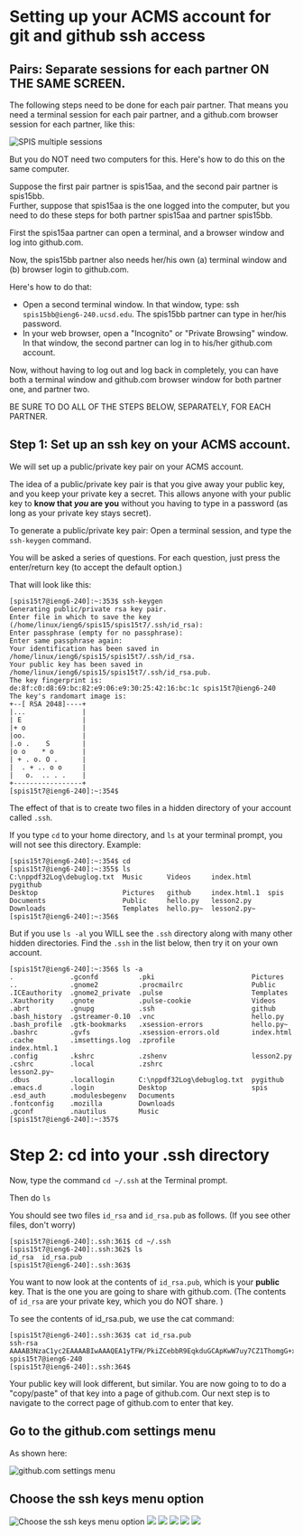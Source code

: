 # Setting up your ACMS account for git and github ssh access

## Pairs: Separate sessions for each partner ON THE SAME SCREEN.

The following steps need to be done for each pair partner.  That means you need a terminal session for each pair partner, and a github.com browser session for each partner, like this:

![SPIS multiple sessions](/images/SPIS_multiple_sessions.png)

But you do NOT need two computers for this.  Here's how to do this on the same computer.

Suppose the first pair partner is spis15aa, and the second pair partner is spis15bb.  
Further, suppose that spis15aa is the one logged into the computer, but
you need to do these steps for both partner spis15aa and partner spis15bb.

First the spis15aa partner can open a terminal, and a browser window and log into github.com.

Now, the spis15bb partner also needs her/his own (a) terminal window and (b) browser login to github.com.

Here's how to do that:

* Open a second terminal window.  In that window, type: ssh `spis15bb@ieng6-240.ucsd.edu`.   The spis15bb partner can type in her/his password.
* In your web browser, open a "Incognito" or "Private Browsing" window.   In that window, the second partner can log in to his/her github.com account.

Now, without having to log out and log back in completely, you can have both a terminal window and github.com browser window
for both  partner one, and partner two.

BE SURE TO DO ALL OF THE STEPS BELOW, SEPARATELY, FOR EACH PARTNER.



## Step 1: Set up an ssh key on your ACMS account.

We will set up a public/private key pair on your ACMS account.  


The idea of a public/private key pair is that you give away your public key, 
and you keep your private key a secret.   This allows anyone with your 
public key to **know that *you* are you** without you having to type in a password 
(as long as your private key stays secret).



To generate a public/private key pair: Open a terminal session, and type the `ssh-keygen` command.

You will be asked a series of questions.  For each question, just press the enter/return key (to accept the default option.)

That will look like this:

```
[spis15t7@ieng6-240]:~:353$ ssh-keygen
Generating public/private rsa key pair.
Enter file in which to save the key (/home/linux/ieng6/spis15/spis15t7/.ssh/id_rsa): 
Enter passphrase (empty for no passphrase): 
Enter same passphrase again: 
Your identification has been saved in /home/linux/ieng6/spis15/spis15t7/.ssh/id_rsa.
Your public key has been saved in /home/linux/ieng6/spis15/spis15t7/.ssh/id_rsa.pub.
The key fingerprint is:
de:8f:c0:d8:69:bc:82:e9:06:e9:30:25:42:16:bc:1c spis15t7@ieng6-240
The key's randomart image is:
+--[ RSA 2048]----+
|...              |
| E               |
|+ o              |
|oo.              |
|.o .    S        |
|o o    * o       |
| + . o. O .      |
|  . + .. o o     |
|   o.  .. . .    |
+-----------------+
[spis15t7@ieng6-240]:~:354$ 
```

The effect of that is to create two files in a hidden directory of your account called `.ssh`.  

If you type `cd` to your home directory, and `ls` at your terminal prompt, you will not see this directory.  Example:

```
[spis15t7@ieng6-240]:~:354$ cd
[spis15t7@ieng6-240]:~:355$ ls
C:\nppdf32Log\debuglog.txt  Music      Videos     index.html    pygithub
Desktop                     Pictures   github     index.html.1  spis
Documents                   Public     hello.py   lesson2.py
Downloads                   Templates  hello.py~  lesson2.py~
[spis15t7@ieng6-240]:~:356$
```

But if you use `ls -al` you WILL see the `.ssh` directory along with many other hidden directories. Find the `.ssh` in the 
list below, then try it on your own account.  

```
[spis15t7@ieng6-240]:~:356$ ls -a 
.              .gconfd          .pki                        Pictures
..             .gnome2          .procmailrc                 Public
.ICEauthority  .gnome2_private  .pulse                      Templates
.Xauthority    .gnote           .pulse-cookie               Videos
.abrt          .gnupg           .ssh                        github
.bash_history  .gstreamer-0.10  .vnc                        hello.py
.bash_profile  .gtk-bookmarks   .xsession-errors            hello.py~
.bashrc        .gvfs            .xsession-errors.old        index.html
.cache         .imsettings.log  .zprofile                   index.html.1
.config        .kshrc           .zshenv                     lesson2.py
.cshrc         .local           .zshrc                      lesson2.py~
.dbus          .locallogin      C:\nppdf32Log\debuglog.txt  pygithub
.emacs.d       .login           Desktop                     spis
.esd_auth      .modulesbegenv   Documents
.fontconfig    .mozilla         Downloads
.gconf         .nautilus        Music
[spis15t7@ieng6-240]:~:357$ 
```

# Step 2: cd into your .ssh directory

Now, type the command `cd ~/.ssh` at the Terminal prompt.

Then do `ls`

You should see two files `id_rsa` and `id_rsa.pub` as follows.  (If you see other files, don't worry)

```
[spis15t7@ieng6-240]:.ssh:361$ cd ~/.ssh
[spis15t7@ieng6-240]:.ssh:362$ ls
id_rsa  id_rsa.pub
[spis15t7@ieng6-240]:.ssh:363$ 
```

You want to now look at the contents of `id_rsa.pub`, which is your **public** key.  That is the one you are going to share with github.com.   (The contents of `id_rsa` are your private key, which you do NOT share. )

To see the contents of id_rsa.pub, we use the cat command:

```
[spis15t7@ieng6-240]:.ssh:363$ cat id_rsa.pub
ssh-rsa AAAAB3NzaC1yc2EAAAABIwAAAQEA1yTFW/PkiZCebbR9EqkduGCApKwW7uy7CZ1ThomgG+xZsVgWWIMirzkNJbahxwwEVIH0Hj+irID3ICkH8o60T3QiMk1v5VJSVFaKdqtiZXFQapYR2Rwln1wf2XXBCT/cdVWif9usiS5vLqtno74/dpKCEiELjGSHdpFTyFoF3ZHR6plFYA2/iX4XWDrDJwG/Qwf+SBd0uzIy7CpFrQK+9kMWDrK2jUGhd0goYPQu2LCgHxnu8R041M5ooSUE79seE+64gVcjoSfPJwdKhZdwy2zjYvKKz0CM4w3ysPbOpr1FkT6MnlhN3dyJBFA+BjmtXGVDNl7a5yjtY9QzORILfQ== spis15t7@ieng6-240
[spis15t7@ieng6-240]:.ssh:364$ 
```

Your public key will look different, but similar.  You are now going to to do a "copy/paste" of that key into a page of github.com.   Our next step is to navigate to the correct page of github.com to enter that key.


## Go to the github.com settings menu

As shown here:

![github.com settings menu](/images/ssh-key-setup/01-github-settings-menu.png)

## Choose the ssh keys menu option

![Choose the ssh keys menu option](/images/ssh-key-setup/02-ssh-keys-menu-option.png)
![](/images/ssh-key-setup/03-click-Add-SSH-key.png)
![](/images/ssh-key-setup/04-copy-your-ssh-public-key.png)
![](/images/ssh-key-setup/05-paste-in-your-ssh-public-key.png)
![](/images/ssh-key-setup/06-github-asks-for-your-password.png)
![](/images/ssh-key-setup/07-SPIS-key-added.png)
